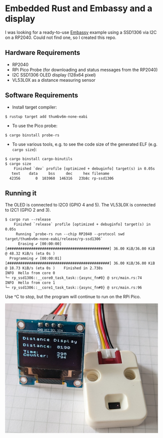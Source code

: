# Embedded Rust and Embassy and a display

I was looking for a ready-to-use [Embassy](https://embassy.dev/) example using a SSD1306 via I2C on a RP2040. Could not find one, so I created this repo.

## Hardware Requirements

* RP2040
* RPi Pico Probe (for downloading and status messages from the RP2040)
* I2C SSD1306 OLED display (128x64 pixel)
* VL53L0X as a distance measuring sensor

## Software Requirements

* Install target compiler:

```
$ rustup target add thumbv6m-none-eabi
```

* To use the Pico probe:

```
$ cargo binstall probe-rs
```

* To use various tools, e.g. to see the code size of the generated ELF (e.g. `cargo size`):

```
$ cargo binstall cargo-binutils
$ cargo size
    Finished `dev` profile [optimized + debuginfo] target(s) in 0.05s
   text    data     bss     dec     hex filename
  42356       0  103960  146316   23b8c rp-ssd1306
```

## Running it

The OLED is connected to I2C0 (GPIO 4 and 5). The VL53L0X is connected to I2C1 (GPIO 2 and 3).

```
$ cargo run --release
    Finished `release` profile [optimized + debuginfo] target(s) in 0.05s
     Running `probe-rs run --chip RP2040 --protocol swd target/thumbv6m-none-eabi/release/rp-ssd1306`
      Erasing ✔ [00:00:00] [###############################################] 36.00 KiB/36.00 KiB @ 48.32 KiB/s (eta 0s )
  Programming ✔ [00:00:01] [###############################################] 36.00 KiB/36.00 KiB @ 18.73 KiB/s (eta 0s )    Finished in 2.738s
INFO  Hello from core 0
└─ rp_ssd1306::__core0_task_task::{async_fn#0} @ src/main.rs:74  
INFO  Hello from core 1
└─ rp_ssd1306::__core1_task_task::{async_fn#0} @ src/main.rs:96
```

Use ^C to stop, but the program will continue to run on the RPi Pico.

![OLD and Sensor](./img/SSD1306-VL53L0X.jpg)
